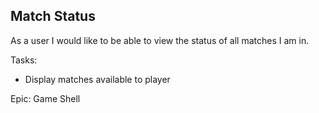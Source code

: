 Match Status
-

As a user I would like to be able to view the status of all matches I am in.

Tasks: 
+ Display matches available to player

Epic: Game Shell